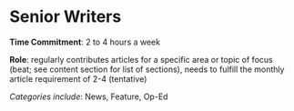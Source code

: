 # Senior Writers

**Time Commitment**: 2 to 4 hours a week

**Role**: regularly contributes articles for a specific area or topic of focus (beat; see content section for list of sections), needs to fulfill the monthly article requirement of 2-4 (tentative)

_Categories include_: News, Feature, Op-Ed
